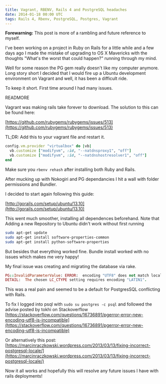 ```yaml
---
title: Vagrant, RBENV, Rails 4 and PostgreSQL headaches
date: 2014-01-18 00:00 UTC
tags: Rails 4, Rbenv, PostgreSQL, Postgres, Vagrant
---
```


**Forewarning:** This post is more of a rambling and future reference to myself.

I've been working on a project in Ruby on Rails for a little while and a few days ago I made the mistake of upgrading to OS X Mavericks with the thoughts "What's the worst that could happen?" running through my mind.

Well for some reason the PG gem really doesn't like my computer anymore.  Long story short I decided that I would fire up a Ubuntu development environment on Vagrant and well, it has been a difficult ride.

To keep it short.  First time around I had many issues.

READMORE

Vagrant was making rails take forever to download.  The solution to this can be found here:

[https://github.com/rubygems/rubygems/issues/513](https://github.com/rubygems/rubygems/issues/513)

TL;DR: Add this to your vagrant file and restart it.

```ruby
config.vm.provider "virtualbox" do |vb|
  vb.customize ["modifyvm", :id, "--natdnsproxy1", "off"]
  vb.customize ["modifyvm", :id, "--natdnshostresolver1", "off"]
end
```

Make sure you ```rbenv rehash``` after installing both Ruby and Rails.

After mucking up with Nokogiri and PG dependancies I hit a wall with folder permissions and Bundler.

I decided to start again following this guide:

[http://gorails.com/setup/ubuntu/13.10](http://gorails.com/setup/ubuntu/13.10)

This went much smoother, installing all dependences beforehand.  Note that Adding a new Repository to Ubuntu didn't work without first running

```bash
sudo apt-get update
sudo apt-get install software-properties-common
sudo apt-get install python-software-properties
```

But besides that everything worked fine. Bundle install worked with no issues which makes me very happy!

My final issue was creating and migrating the database via rake.  

```ruby
PG::InvalidParameterValue: ERROR:  encoding "UTF8" does not match locale "en_US"
DETAIL:  The chosen LC_CTYPE setting requires encoding "LATIN1".
```

This was a real pain and seemed to be a default for PostgresSQL conflicting with Rails.

To fix I logged into psql with ```sudo su postgres -c psql``` and followed the advise posted by tokhi on Stackoverflow [https://stackoverflow.com/questions/16736891/pgerror-error-new-encoding-utf8-is-incompatible](https://stackoverflow.com/questions/16736891/pgerror-error-new-encoding-utf8-is-incompatible)

Or alternatively this post: [https://marcinraczkowski.wordpress.com/2013/03/13/fixing-incorrect-postgresql-locale/](https://marcinraczkowski.wordpress.com/2013/03/13/fixing-incorrect-postgresql-locale/)

Now it all works and hopefully this will resolve any future issues I have with rails deployments!

